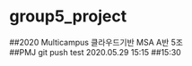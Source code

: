 # group5_project
##2020 Multicampus 클라우드기반 MSA  A반 5조  
##PMJ git push test 2020.05.29 15:15
##15:30
